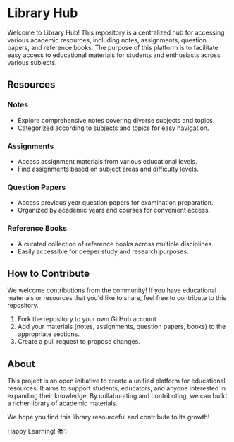 # Library Hub

Welcome to Library Hub! This repository is a centralized hub for accessing various academic resources, including notes, assignments, question papers, and reference books. The purpose of this platform is to facilitate easy access to educational materials for students and enthusiasts across various subjects.

## Resources

### Notes
- Explore comprehensive notes covering diverse subjects and topics.
- Categorized according to subjects and topics for easy navigation.

### Assignments
- Access assignment materials from various educational levels.
- Find assignments based on subject areas and difficulty levels.

### Question Papers
- Access previous year question papers for examination preparation.
- Organized by academic years and courses for convenient access.

### Reference Books
- A curated collection of reference books across multiple disciplines.
- Easily accessible for deeper study and research purposes.

## How to Contribute

We welcome contributions from the community! If you have educational materials or resources that you'd like to share, feel free to contribute to this repository.

1. Fork the repository to your own GitHub account.
2. Add your materials (notes, assignments, question papers, books) to the appropriate sections.
3. Create a pull request to propose changes.

## About

This project is an open initiative to create a unified platform for educational resources. It aims to support students, educators, and anyone interested in expanding their knowledge. By collaborating and contributing, we can build a richer library of academic materials.

We hope you find this library resourceful and contribute to its growth!

Happy Learning! 📚✨

